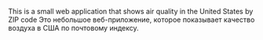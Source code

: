 This is a small web application that shows air quality in the United States by ZIP code
Это небольшое веб-приложение, которое показывает качество воздуха в США по почтовому индексу.
